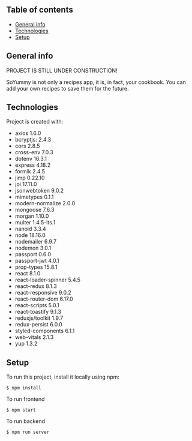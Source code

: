 ## Table of contents

- [General info](#general-info)
- [Technologies](#technologies)
- [Setup](#setup)

## General info

PROJECT IS STILL UNDER CONSTRUCTION!

SoYummy is not only a recipes app, it is, in fact, your cookbook. You can add
your own recipes to save them for the future.

## Technologies

Project is created with:

- axios 1.6.0
- bcryptjs: 2.4.3
- cors 2.8.5
- cross-env 7.0.3
- dotenv 16.3.1
- express 4.18.2
- formik 2.4.5
- jimp 0.22.10
- joi 17.11.0
- jsonwebtoken 9.0.2
- mimetypes 0.1.1
- modern-normalize 2.0.0
- mongoose 7.6.3
- morgan 1.10.0
- multer 1.4.5-lts.1
- nanoid 3.3.4
- node 18.16.0
- nodemailer 6.9.7
- nodemon 3.0.1
- passport 0.6.0
- passport-jwt 4.0.1
- prop-types 15.8.1
- react 8.1.0
- react-loader-spinner 5.4.5
- react-redux 8.1.3
- react-responsive 9.0.2
- react-router-dom 6.17.0
- react-scripts 5.0.1
- react-toastify 9.1.3
- reduxjs/toolkit 1.9.7
- redux-persist 6.0.0
- styled-components 6.1.1
- web-vitals 2.1.3
- yup 1.3.2

## Setup

To run this project, install it locally using npm:

```
$ npm install
```

To run frontend

```
$ npm start
```

To run backend

```
$ npm run server
```
